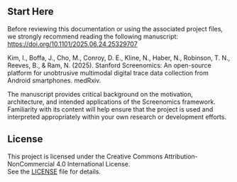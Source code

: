 ## Start Here

Before reviewing this documentation or using the associated project files, we strongly recommend reading the following manuscript: https://doi.org/10.1101/2025.06.24.25329707

Kim, I., Boffa, J., Cho, M., Conroy, D. E., Kline, N., Haber, N., Robinson, T. N., Reeves, B., & Ram, N. (2025). Stanford Screenomics: An open-source platform for unobtrusive multimodal digital trace data collection from Android smartphones. medRxiv. 

The manuscript provides critical background on the motivation, architecture, and intended applications of the Screenomics framework. Familiarity with its content will help ensure that the project is used and interpreted appropriately within your own research or development efforts.



## License

This project is licensed under the Creative Commons Attribution-NonCommercial 4.0 International License.  
See the [LICENSE](./LICENSE) file for details.
